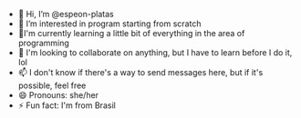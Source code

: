 - 👋 Hi, I’m @espeon-platas
- 👀 I’m interested in program starting from scratch
- 🌱I'm currently learning a little bit of everything in the area of ​​programming
- 💞️ I'm looking to collaborate on anything, but I have to learn before I do it, lol 
- 📫 I don't know if there's a way to send messages here, but if it's possible, feel free
- 😄 Pronouns: she/her
- ⚡ Fun fact: I'm from Brasil

<!---
espeon-platas/espeon-platas is a ✨ special ✨ repository because its `README.md` (this file) appears on your GitHub profile.
You can click the Preview link to take a look at your changes.
--->
